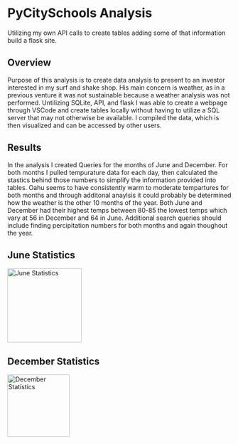 # PyCitySchools Analysis
Utilizing my own API calls to create tables adding some of that information build a flask site.

## Overview
Purpose of this analysis is to create data analysis to present to an investor interested in my surf and shake shop. His main concern is weather, as in a previous venture it was not sustainable because a weather analysis was not performed. Untilizing SQLite, API, and flask I was able to create a webpage through VSCode and create tables locally without having to utilize a SQL server that may not otherwise be available. I compiled the data, which is then visualized and can be accessed by other users. 
## Results
In the analysis I created Queries for the months of June and December. For both months I pulled tempurature data for each day, then calculated the stastics behind those numbers to simplify the information provided into tables. Oahu seems to have consistently warm to moderate tempartures for both months and through additonal anaylsis it could probably be determined how the weather is the other 10 months of the year. Both June and December had their highest temps between 80-85 the lowest temps which vary at 56 in December and 64 in June. Additional search queries should include finding percipitation numbers for both months and again thoughout the year. 

## June Statistics
<img width="167" alt="June Statistics" src="https://user-images.githubusercontent.com/101460770/170149733-fc0a3ef5-a1e5-43f6-a891-1ba7be0fb9d9.png">

## December Statistics
<img width="140" alt="December Statistics" src="https://user-images.githubusercontent.com/101460770/170149782-cc23e343-5932-4d6e-aff3-5294dac8dedb.png">
